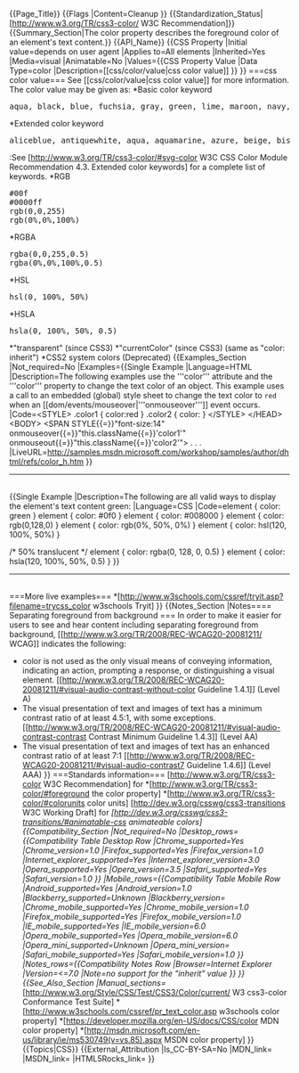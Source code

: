 {{Page_Title}}
{{Flags
|Content=Cleanup
}}
{{Standardization_Status|[http://www.w3.org/TR/css3-color/ W3C Recommendation]}}
{{Summary_Section|The color property describes the foreground color of an element's text content.}}
{{API_Name}}
{{CSS Property
|Initial value=depends on user agent
|Applies to=All elements
|Inherited=Yes
|Media=visual
|Animatable=No
|Values={{CSS Property Value
|Data Type=color
|Description=[[css/color/value|css color value]]
}}
}}
===css color value===
See [[css/color/value|css color value]] for more information.
The color value may be given as:
*Basic color keyword
<pre><nowiki>aqua, black, blue, fuchsia, gray, green, lime, maroon, navy, olive, purple, red, silver, teal, white, yellow
</nowiki></pre>
*Extended color keyword
<pre><nowiki>aliceblue, antiquewhite, aqua, aquamarine, azure, beige, bisque, black, blanchedalmond, ...
</nowiki></pre>
:See [http://www.w3.org/TR/css3-color/#svg-color W3C CSS Color Module Recommendation 4.3. Extended color keywords] for a complete list of keywords.
*RGB
<pre><nowiki>#00f
#0000ff
rgb(0,0,255)
rgb(0%,0%,100%)
</nowiki></pre>
*RGBA
<pre><nowiki>rgba(0,0,255,0.5)
rgba(0%,0%,100%,0.5)
</nowiki></pre>
*HSL
<pre><nowiki>hsl(0, 100%, 50%)
</nowiki></pre>
*HSLA
<pre><nowiki>hsla(0, 100%, 50%, 0.5)
</nowiki></pre>
*"transparent" (since CSS3)
*"currentColor" (since CSS3) (same as "color: inherit")
*CSS2 system colors (Deprecated)
{{Examples_Section
|Not_required=No
|Examples={{Single Example
|Language=HTML
|Description=The following examples use the '''color''' attribute and the '''color''' property to change the text color of an object.
This example uses a call to an embedded (global) style sheet to change the text color to <code>red</code> when an [[dom/events/mouseover|'''onmouseover''']] event occurs.
|Code=&lt;STYLE&gt;
    .color1 { color:red }
    .color2 { color: }
&lt;/STYLE&gt;
&lt;/HEAD&gt;
&lt;BODY&gt;
&lt;SPAN STYLE{{=}}"font-size:14" onmouseover{{=}}"this.className{{=}}'color1'"
    onmouseout{{=}}"this.className{{=}}'color2'"&gt; . . .
|LiveURL=http://samples.msdn.microsoft.com/workshop/samples/author/dhtml/refs/color_h.htm
}}<br /><hr /><br />{{Single Example
|Description=The following are all valid ways to display the element's text content green:
|Language=CSS
|Code=element { color: green }
element { color: #0f0 }
element { color: #008000 }
element { color: rgb(0,128,0) }
element { color: rgb(0%, 50%, 0%) }
element { color: hsl(120, 100%, 50%) }
 
/* 50% translucent */
element { color: rgba(0, 128, 0, 0.5) } 
element { color: hsla(120, 100%, 50%, 0.5) }
}}<br /><hr /><br />
===More live examples===
*[http://www.w3schools.com/cssref/tryit.asp?filename=trycss_color w3schools Tryit]
}}
{{Notes_Section
|Notes==== Separating foreground from background ===
In order to make it easier for users to see and hear content including separating foreground from background, [[http://www.w3.org/TR/2008/REC-WCAG20-20081211/ WCAG]] indicates the following:
* color is not used as the only visual means of conveying information, indicating an action, prompting a response, or distinguishing a visual element. [[http://www.w3.org/TR/2008/REC-WCAG20-20081211/#visual-audio-contrast-without-color Guideline 1.4.1]] (Level A)
* The visual presentation of text and images of text has a minimum contrast ratio of at least 4.5:1, with some exceptions. [[http://www.w3.org/TR/2008/REC-WCAG20-20081211/#visual-audio-contrast-contrast Contrast Minimum Guideline 1.4.3]] (Level AA)
* The visual presentation of text and images of text has an enhanced contrast ratio of at least 7:1 [[http://www.w3.org/TR/2008/REC-WCAG20-20081211/#visual-audio-contrast7 Guideline 1.4.6]] (Level AAA)
}}
===Standards information===
[http://www.w3.org/TR/css3-color W3C Recommendation] for
*[http://www.w3.org/TR/css3-color/#foreground the color property]
*[http://www.w3.org/TR/css3-color/#colorunits color units]
[http://dev.w3.org/csswg/css3-transitions W3C Working Draft] for
*[http://dev.w3.org/csswg/css3-transitions/#animatable-css animateable colors]
{{Compatibility_Section
|Not_required=No
|Desktop_rows={{Compatibility Table Desktop Row
|Chrome_supported=Yes
|Chrome_version=1.0
|Firefox_supported=Yes
|Firefox_version=1.0
|Internet_explorer_supported=Yes
|Internet_explorer_version=3.0
|Opera_supported=Yes
|Opera_version=3.5
|Safari_supported=Yes
|Safari_version=1.0
}}
|Mobile_rows={{Compatibility Table Mobile Row
|Android_supported=Yes
|Android_version=1.0
|Blackberry_supported=Unknown
|Blackberry_version=
|Chrome_mobile_supported=Yes
|Chrome_mobile_version=1.0
|Firefox_mobile_supported=Yes
|Firefox_mobile_version=1.0
|IE_mobile_supported=Yes
|IE_mobile_version=6.0
|Opera_mobile_supported=Yes
|Opera_mobile_version=6.0
|Opera_mini_supported=Unknown
|Opera_mini_version=
|Safari_mobile_supported=Yes
|Safari_mobile_version=1.0
}}
|Notes_rows={{Compatibility Notes Row
|Browser=Internet Explorer
|Version=<=7.0
|Note=no support for the "inherit" value
}}
}}
{{See_Also_Section
|Manual_sections=*[http://www.w3.org/Style/CSS/Test/CSS3/Color/current/ W3 css3-color Conformance Test Suite]
*[http://www.w3schools.com/cssref/pr_text_color.asp w3schools color property]
*[https://developer.mozilla.org/en-US/docs/CSS/color MDN color property]
*[http://msdn.microsoft.com/en-us/library/ie/ms530749(v=vs.85).aspx MSDN color property]
}}
{{Topics|CSS}}
{{External_Attribution
|Is_CC-BY-SA=No
|MDN_link=
|MSDN_link=
|HTML5Rocks_link=
}}